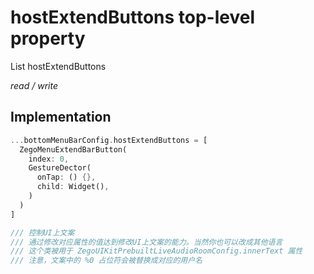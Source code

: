 


# hostExtendButtons top-level property









List hostExtendButtons
  
_<span class="feature">read / write</span>_






## Implementation

```dart
...bottomMenuBarConfig.hostExtendButtons = [
  ZegoMenuExtendBarButton(
    index: 0,
    GestureDector(
      onTap: () {},
      child: Widget(),
    )
  )
]

/// 控制UI上文案
/// 通过修改对应属性的值达到修改UI上文案的能力。当然你也可以改成其他语言
/// 这个类被用于 ZegoUIKitPrebuiltLiveAudioRoomConfig.innerText 属性
/// 注意，文案中的 %0 占位符会被替换成对应的用户名
```








